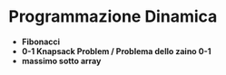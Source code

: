# Programmazione Dinamica

* **Fibonacci**
* **0-1 Knapsack Problem / Problema dello zaino 0-1**
* **massimo sotto array**